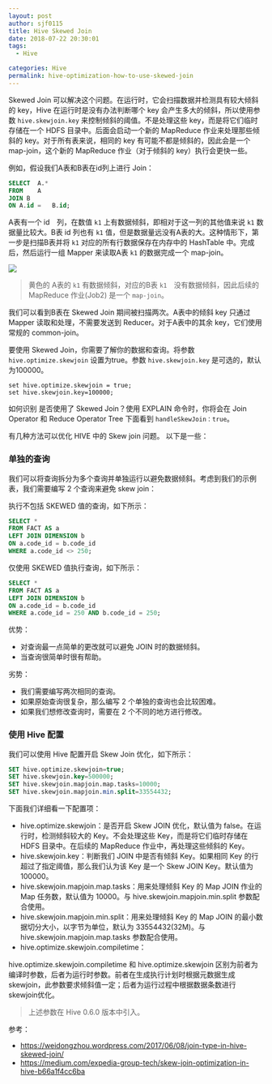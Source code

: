 ```yaml
---
layout: post
author: sjf0115
title: Hive Skewed Join
date: 2018-07-22 20:30:01
tags:
  - Hive

categories: Hive
permalink: hive-optimization-how-to-use-skewed-join
---
```



Skewed Join 可以解决这个问题。在运行时，它会扫描数据并检测具有较大倾斜的 key，Hive 在运行时是没有办法判断哪个 key 会产生多大的倾斜，所以使用参数 `hive.skewjoin.key` 来控制倾斜的阈值。不是处理这些 key，而是将它们临时存储在一个 HDFS 目录中。后面会启动一个新的 MapReduce 作业来处理那些倾斜的 key。对于所有表来说，相同的 key 有可能不都是倾斜的，因此会是一个 map-join，这个新的 MapReduce 作业（对于倾斜的 key）执行会更快一些。

例如，假设我们A表和B表在id列上进行 Join：
```sql
SELECT	A.*
FROM	A
JOIN B
ON A.id	=	B.id;
```

A表有一个 id　列，在数值 `k1` 上有数据倾斜，即相对于这一列的其他值来说 `k1` 数据量比较大。B表 id 列也有 `k1` 值，但是数据量远没有A表的大。这种情形下，第一步是扫描B表并将 `k1` 对应的所有行数据保存在内存中的 HashTable 中。完成后，然后运行一组 Mapper 来读取A表 `k1` 的数据完成一个 map-join。

![](https://github.com/sjf0115/PubLearnNotes/blob/master/image/Hive/hive-optimization-how-to-use-skewed-join-1.png?raw=true)

> 黄色的 A表的 `k1` 有数据倾斜，对应的B表 `k1`　没有数据倾斜，因此后续的 MapReduce 作业(Job2) 是一个 `map-join`。

我们可以看到B表在 Skewed Join 期间被扫描两次。A表中的倾斜 key 只通过 Mapper 读取和处理，不需要发送到 Reducer。对于A表中的其余 key，它们使用常规的 common-join。

要使用 Skewed Join，你需要了解你的数据和查询。将参数 `hive.optimize.skewjoin` 设置为true。参数 `hive.skewjoin.key` 是可选的，默认为100000。
```
set hive.optimize.skewjoin = true;
set hive.skewjoin.key=100000;
```

如何识别 是否使用了 Skewed Join？使用 EXPLAIN 命令时，你将会在 Join Operator 和 Reduce Operator Tree 下面看到 `handleSkewJoin：true`。

有几种方法可以优化 HIVE 中的 Skew join 问题。 以下是一些：

### 单独的查询

我们可以将查询拆分为多个查询并单独运行以避免数据倾斜。考虑到我们的示例表，我们需要编写 2 个查询来避免 skew join：

执行不包括 SKEWED 值的查询，如下所示：
```sql
SELECT *
FROM FACT AS a
LEFT JOIN DIMENSION b
ON a.code_id = b.code_id
WHERE a.code_id <> 250;
```
仅使用 SKEWED 值执行查询，如下所示：
```sql
SELECT *
FROM FACT AS a
LEFT JOIN DIMENSION b
ON a.code_id = b.code_id
WHERE a.code_id = 250 AND b.code_id = 250;
```

优势：
- 对查询最一点简单的更改就可以避免 JOIN 时的数据倾斜。
- 当查询很简单时很有帮助。

劣势：
- 我们需要编写两次相同的查询。
- 如果原始查询很复杂，那么编写 2 个单独的查询也会比较困难。
- 如果我们想修改查询时，需要在 2 个不同的地方进行修改。

### 使用 Hive 配置

我们可以使用 Hive 配置开启 Skew Join 优化，如下所示：
```sql
SET hive.optimize.skewjoin=true;
SET hive.skewjoin.key=500000;
SET hive.skewjoin.mapjoin.map.tasks=10000;
SET hive.skewjoin.mapjoin.min.split=33554432;
```

下面我们详细看一下配置项：
- hive.optimize.skewjoin：是否开启 Skew JOIN 优化，默认值为 false。在运行时，检测倾斜较大的 Key。不会处理这些 Key，而是将它们临时存储在 HDFS 目录中。在后续的 MapReduce 作业中，再处理这些倾斜的 Key。
- hive.skewjoin.key：判断我们 JOIN 中是否有倾斜 Key。如果相同 Key 的行超过了指定阈值，那么我们认为该 Key 是一个 Skew JOIN Key。默认值为 100000。
- hive.skewjoin.mapjoin.map.tasks：用来处理倾斜 Key 的 Map JOIN 作业的 Map 任务数，默认值为 10000。与 hive.skewjoin.mapjoin.min.split 参数配合使用。
- hive.skewjoin.mapjoin.min.split：用来处理倾斜 Key 的 Map JOIN 的最小数据切分大小，以字节为单位，默认为 33554432(32M)。与 hive.skewjoin.mapjoin.map.tasks 参数配合使用。
- hive.optimize.skewjoin.compiletime：

hive.optimize.skewjoin.compiletime 和 hive.optimize.skewjoin 区别为前者为编译时参数，后者为运行时参数。前者在生成执行计划时根据元数据生成 skewjoin，此参数要求倾斜值一定；后者为运行过程中根据数据条数进行skewjoin优化。



> 上述参数在 Hive 0.6.0 版本中引入。




参考：
- https://weidongzhou.wordpress.com/2017/06/08/join-type-in-hive-skewed-join/
- https://medium.com/expedia-group-tech/skew-join-optimization-in-hive-b66a1f4cc6ba

